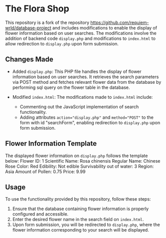 # The Flora Shop

This repository is a fork of the repository https://github.com/requiem-wrld/database-project and includes modifications to enable the display of flower information based on user searches. The modifications involve the addition of backend code `display.php` and modifications to `index.html` to allow redirection to `display.php` upon form submission.

## Changes Made

- Added `display.php`: This PHP file handles the display of flower information based on user searches. It retrieves the search parameters via POST method and fetches relevant flower data from the database by performing sql query on the flower table in the database.

- Modified `index.html`: The modifications made to `index.html` include:
  - Commenting out the JavaScript implementation of search functionality.
  - Adding attributes `action="display.php"` and `method="POST"` to the form with id "searchForm", enabling redirection to `display.php` upon form submission.

## Flower Information Template

The displayed flower information on `display.php` follows the template below:
Flower ID: 1
Scientific Name: Rosa chinensis
Regular Name: Chinese Rose
Color: Red
Edibility: Not edible
Survivability out of water: 3
Region: Asia
Amount of Pollen: 0.75
Price: 9.99

## Usage

To use the functionality provided by this repository, follow these steps:

1. Ensure that the database containing flower information is properly configured and accessible.
2. Enter the desired flower name in the search field on `index.html`.
3. Upon form submission, you will be redirected to `display.php`, where the flower information corresponding to your search will be displayed.
